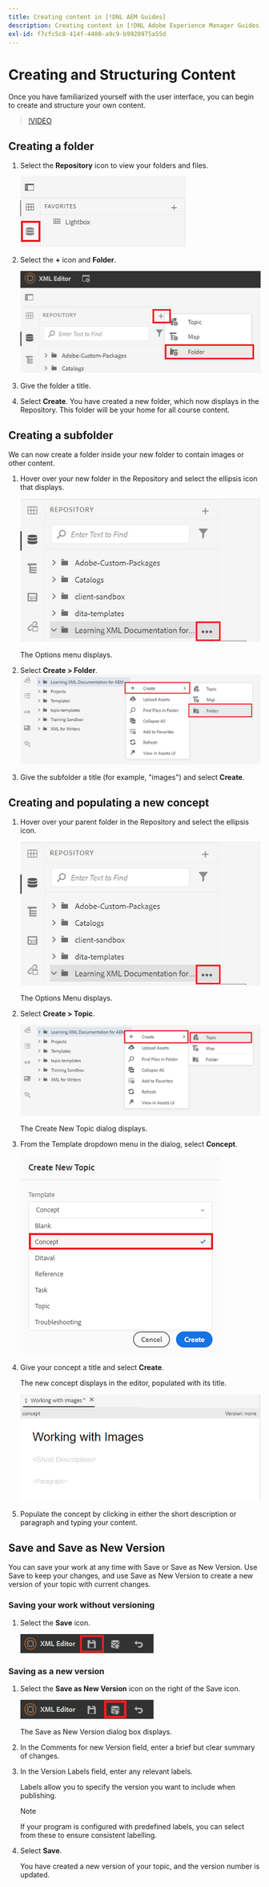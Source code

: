 ```yaml
---
title: Creating content in [!DNL AEM Guides]
description: Creating content in [!DNL Adobe Experience Manager Guides]
exl-id: f7cfc5c8-414f-4480-a9c9-b9920975a55d
---
```

# Creating and Structuring Content

Once you have familiarized yourself with the user interface, you can begin to create and structure your own content.

>[!VIDEO](https://video.tv.adobe.com/v/336657?quality=12&learn=on)

## Creating a folder

1. Select the **Repository** icon to view your folders and files.

   ![Repository icon](images/common/repository-icon.png)

1. Select the **+** icon and **Folder**.

   ![+ icon](images/lesson-3/+-icon.png)

1. Give the folder a title.
1. Select **Create**.
 You have created a new folder, which now displays in the Repository. This folder will be your home for all course content.

## Creating a subfolder

We can now create a folder inside your new folder to contain images or other content.

1. Hover over your new folder in the Repository and select the ellipsis icon that displays.

   ![Ellipsis icon](images/lesson-3/ellipses-icon.png)

   The Options menu displays.

1. Select **Create \> Folder**.
   ![Creating a subfolder](images/lesson-3/create-subfolder-with-markings.png)

1. Give the subfolder a title (for example, &quot;images&quot;) and select **Create**.

## Creating and populating a new concept

1. Hover over your parent folder in the Repository and select the ellipsis icon.

   ![Ellipsis icon](images/lesson-3/ellipses-icon.png)

   The Options Menu displays.

1. Select **Create \> Topic**.

   ![Creating a new topic](images/lesson-3/create-topic-with-markings.png)

   The Create New Topic dialog displays.

1. From the Template dropdown menu in the dialog, select **Concept**.

   ![Template dropdown](images/lesson-3/dropdown-with-markings.png)

1. Give your concept a title and select **Create**.

   The new concept displays in the editor, populated with its title.

   ![New concept](images/lesson-3/new-concept.png)

1. Populate the concept by clicking in either the short description or paragraph and typing your content.

## Save and Save as New Version

You can save your work at any time with Save or Save as New Version. Use Save to keep your changes, and use Save as New Version to create a new version of your topic with current changes.

### Saving your work without versioning

1. Select the **Save** icon.

   ![Save icon](images/common/save.png)

### Saving as a new version

1. Select the **Save as New Version** icon on the right of the Save icon.

   ![Save as New Version icon](images/common/save-as-new-version.png)

   The Save as New Version dialog box displays.

1. In the Comments for new Version field, enter a brief but clear summary of changes.  
1. In the Version Labels field, enter any relevant labels. 

   Labels allow you to specify the version you want to include when publishing.

   >[!NOTE] 
   > 
   > If your program is configured with predefined labels, you can select from these to ensure consistent labelling. 

1. Select **Save**.

   You have created a new version of your topic, and the version number is updated.
